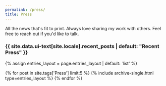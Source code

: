 ```yaml
---
permalink: /press/
title: Press
---
```


All the news that's fit to print.
Always love sharing my work with others. Feel free to reach out if you'd like to talk.



<h3 class="archive__subtitle">{{ site.data.ui-text[site.locale].recent_posts | default: "Recent Press" }}</h3>
  

{% assign entries_layout = page.entries_layout | default: 'list' %}
<div class="entries-{{ entries_layout }}">
  {% for post in site.tags['Press'] limit:5 %}
    {% include archive-single.html type=entries_layout %}
  {% endfor %}
</div>
